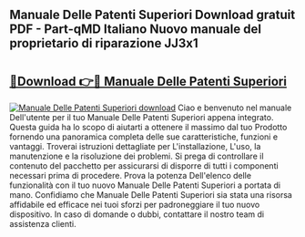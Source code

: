 ## Manuale Delle Patenti Superiori Download gratuit PDF - Part-qMD Italiano Nuovo manuale del proprietario di riparazione JJ3x1

# <h2><a href="http://dffoong.blite.top/?on=Manuale+Delle+Patenti+Superiori">🔗Download 👉🔴 Manuale Delle Patenti Superiori</a></h2>

[![Manuale Delle Patenti Superiori download](https://i.imgur.com/lujVjoI.png)](http://dffoong.blite.top/?on=Manuale+Delle+Patenti+Superiori)
Ciao e benvenuto nel manuale Dell'utente per il tuo Manuale Delle Patenti Superiori appena integrato. Questa guida ha lo scopo di aiutarti a ottenere il massimo dal tuo Prodotto fornendo una panoramica completa delle sue caratteristiche, funzioni e vantaggi. Troverai istruzioni dettagliate per L'installazione, L'uso, la manutenzione e la risoluzione dei problemi. Si prega di controllare il contenuto del pacchetto per assicurarsi di disporre di tutti i componenti necessari prima di procedere. Prova la potenza Dell'elenco delle funzionalità con il tuo nuovo Manuale Delle Patenti Superiori a portata di mano. Confidiamo che Manuale Delle Patenti Superiori sia stata una risorsa affidabile ed efficace nei tuoi sforzi per padroneggiare il tuo nuovo dispositivo. In caso di domande o dubbi, contattare il nostro team di assistenza clienti.
